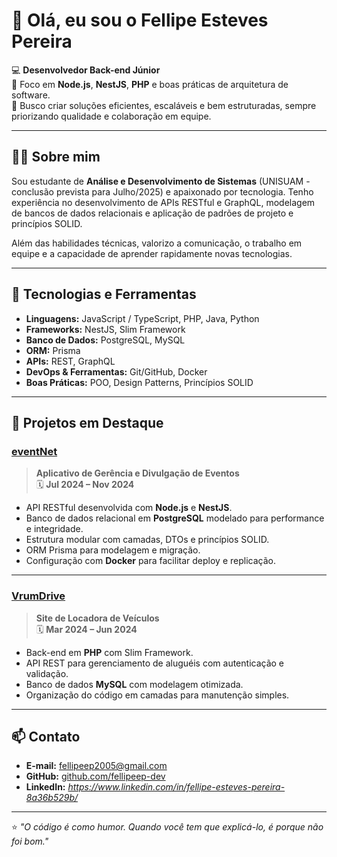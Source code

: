 # 👋 Olá, eu sou o Fellipe Esteves Pereira

💻 **Desenvolvedor Back-end Júnior**  
🎯 Foco em **Node.js**, **NestJS**, **PHP** e boas práticas de arquitetura de software.  
🚀 Busco criar soluções eficientes, escaláveis e bem estruturadas, sempre priorizando qualidade e colaboração em equipe.

---

## 🧑‍💻 Sobre mim
Sou estudante de **Análise e Desenvolvimento de Sistemas** (UNISUAM - conclusão prevista para Julho/2025) e apaixonado por tecnologia. Tenho experiência no desenvolvimento de APIs RESTful e GraphQL, modelagem de bancos de dados relacionais e aplicação de padrões de projeto e princípios SOLID.

Além das habilidades técnicas, valorizo a comunicação, o trabalho em equipe e a capacidade de aprender rapidamente novas tecnologias.

---

## 🚀 Tecnologias e Ferramentas

- **Linguagens:** JavaScript / TypeScript, PHP, Java, Python  
- **Frameworks:** NestJS, Slim Framework  
- **Banco de Dados:** PostgreSQL, MySQL  
- **ORM:** Prisma  
- **APIs:** REST, GraphQL  
- **DevOps & Ferramentas:** Git/GitHub, Docker  
- **Boas Práticas:** POO, Design Patterns, Princípios SOLID

---

## 📌 Projetos em Destaque

### [eventNet](https://github.com/fellipeep-dev)
> **Aplicativo de Gerência e Divulgação de Eventos**  
🗓 **Jul 2024 – Nov 2024**

- API RESTful desenvolvida com **Node.js** e **NestJS**.  
- Banco de dados relacional em **PostgreSQL** modelado para performance e integridade.  
- Estrutura modular com camadas, DTOs e princípios SOLID.  
- ORM Prisma para modelagem e migração.  
- Configuração com **Docker** para facilitar deploy e replicação.

---

### [VrumDrive](https://github.com/fellipeep-dev)
> **Site de Locadora de Veículos**  
🗓 **Mar 2024 – Jun 2024**

- Back-end em **PHP** com Slim Framework.  
- API REST para gerenciamento de aluguéis com autenticação e validação.  
- Banco de dados **MySQL** com modelagem otimizada.  
- Organização do código em camadas para manutenção simples.

---

## 📫 Contato

- **E-mail:** fellipeep2005@gmail.com  
- **GitHub:** [github.com/fellipeep-dev](https://github.com/fellipeep-dev)  
- **LinkedIn:** *https://www.linkedin.com/in/fellipe-esteves-pereira-8a36b529b/*  

---

⭐ _"O código é como humor. Quando você tem que explicá-lo, é porque não foi bom."_  
